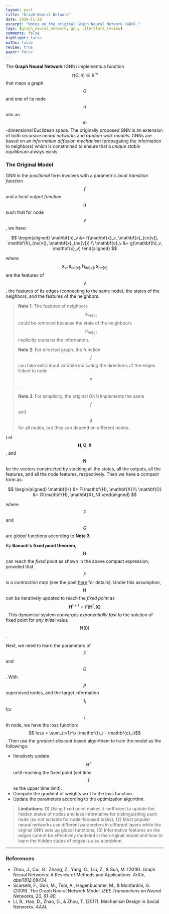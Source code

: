 ```yaml
---
layout: post
title: "Graph Neural Network"
date: 2020-11-18
excerpt: "Notes on the original Graph Neural Network (GNN)."
tags: [graph_neural_network, gnn, literature_review]
comments: false
highlight: false
maths: false
review: true
paper: false
---
```


The **Graph Neural Network** (GNN) implements a function $$\tau(G, n) \in \mathbb{R}^m$$ that maps a graph $$G$$ and one of its node $$n$$ into an $$m$$-dimensional Euclidean space. The originally proposed GNN is an extension of both *recursive neural networks* and *random walk models*. GNNs are based on an *information diffusion mechanism* (propagating the information to neighbors) which is constrained to ensure that a *unique* *stable* *equilibrium* always exists.

### The Original Model

GNN in the *positional* form involves with a parametric *local transition function* $$f$$ and a *local output function* $$g$$ such that for node $$v$$, we have:

$$
\begin{aligned}
\mathbf{h}_v &= f(\mathbf{x}_v, \mathbf{x}_{co[v]}, \mathbf{h}_{ne[v]}, \mathbf{x}_{ne[v]}) \\
\mathbf{o}_v &= g(\mathbf{h}_v, \mathbf{x}_v)
\end{aligned}
$$

where $$\mathbf{x}_v, \mathbf{x}_{co[v]}, \mathbf{h}_{ne[v]}, \mathbf{x}_{ne[v]}$$ are the features of $$v$$, the features of its edges (connecting to the same node), the states of the neighbors, and the features of the neighbors.

> **Note 1**: The features of neighbors $$\mathbf{x}_{ne[v]}$$ could be removed because the state of the neighbours $$h_{ne[v]}$$ implicitly contains the information.

> **Note 2**: For directed graph, the function $$f$$ can take extra input variable indicating the directions of the edges linked to node $$v$$.

> **Note 3**: For simplicity, the original GNN implements the same $$f$$ and $$g$$ for all nodes, but they can depend on different nodes.

Let $$\mathbf{H}, \mathbf{O}, \mathbf{X}$$, and $$\mathbf{N}$$ be the vectors constructed by stacking all the states, all the outputs, all the features, and all the node features, respectively. Then we have a compact form as:

$$
\begin{aligned}
\mathbf{H} &= F(\mathbf{H}, \mathbf{X})\\
\mathbf{O} &= G(\mathbf{H}, \mathbf{X}_N)
\end{aligned}
$$

where $$F$$ and $$G$$ are *global* functions according to **Note 3**.

By **Banach's fixed point theorem**, $$\mathbf{H}$$ can reach the *fixed point* as shown in the above compact expression, provided that $$F$$ is a *contraction map* (see the post [here](https://lawhy.github.io/contraction-mapping/) for details). Under this assumption, $$\mathbf{H}$$ can be iteratively updated to reach the *fixed point* as $$\mathbf{H}^{t+1} = F(\mathbf{H}^t, \mathbf{X})$$. This dynamical system *converges exponentially fast* to the solution of fixed point for *any* initial value $$\mathbf{H}(0)$$.

Next, we need to learn the parameters of $$F$$ and $$G$$. With $$p$$ supervised nodes, and the target information $$\mathbf{t}_i$$ for $$i$$th node, we have the loss function: $$ loss = \sum_{i=1}^p (\mathbf{t}_i - \mathbf{o}_i)$$. Then use the *gradient-descent* based algorithem to train the model as the followings:

- Iteratively update $$\mathbf{H}^t$$ until reaching the fixed point (set time $$T$$ as the upper time limit).
- Compute the gradient of weights w.r.t to the loss function.
- Update the parameters according to the optimization algorithm.

> **Limitations**: (1) Using fixed point makes it inefficient to update the hidden states of nodes and less informative for distinguishing each node (so not suitable for node-focused tasks); (2) Most popular neural networks use different parameters in different layers while the orginal GNN sets up global functions; (3) Informative features on the edges cannot be effectively modeled in the original model and how to learn the hidden states of edges is also a problem.

-------------
### References

- Zhou, J., Cui, G., Zhang, Z., Yang, C., Liu, Z., & Sun, M. (2018). Graph Neural Networks: A Review of Methods and Applications. *ArXiv, abs/1812.08434.*
- Scarselli, F., Gori, M., Tsoi, A., Hagenbuchner, M., & Monfardini, G. (2009). The Graph Neural Network Model. *IEEE Transactions on Neural Networks, 20, 61-80.*
- Li, B., Hao, D., Zhao, D., & Zhou, T. (2017). Mechanism Design in Social Networks. *AAAI*.
